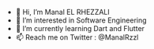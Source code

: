 - 👋 Hi, I’m Manal EL RHEZZALI
- 👀 I’m interested in Software Engineering
- 🌱 I’m currently learning Dart and Flutter
- 📫 Reach me on Twitter : @ManalRzzl 

